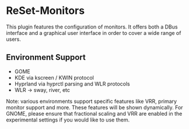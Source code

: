 # ReSet-Monitors

This plugin features the configuration of monitors. It offers both a DBus interface and a graphical user interface in order to cover a wide range of users.

## Environment Support

- GOME
- KDE via kscreen / KWIN protocol
- Hyprland via hyprctl parsing and WLR protocols
- WLR -> sway, river, etc

Note: various environments support specific features like VRR, primary monitor support and more. These features will be shown dynamically.
For GNOME, please ensure that fractional scaling and VRR are enabled in the experimental settings if you would like to use them.


